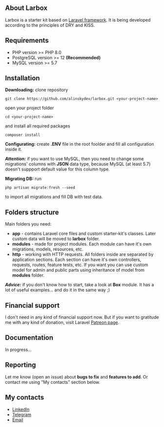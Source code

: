 ## About Larbox

Larbox is a starter kit based on [Laravel framework](https://laravel.com). It is being developed according to the principles of DRY and KISS. 

## Requirements
- PHP version >= PHP 8.0
- PostgreSQL version >= 12 **(Recommended)**
- MySQL version >= 5.7

## Installation

**Downloading:** clone repository
```
git clone https://github.com/alinskydev/larbox.git <your-project-name>
```
open your project folder
```
cd <your-project-name>
```
and install all required packages
```
composer install
```

**Configurating:** create **.ENV** file in the root foolder and fill all configuration inside it.

***Attention:*** if you want to use MySQL, then you need to change some migrations' columns with **JSON** data type, because MySQL (at least 5.7) doesn't suppport default value for this column type.

**Migrating DB:** run
```
php artisan migrate:fresh --seed
```
to import all migrations and fill DB with test data.

## Folders structure

Main folders you need:
- **app** - contains Laravel core files and custom starter-kit's classes. Later custom data will be moved to **larbox** folder.
- **modules** - made for project modules. Each module can have it's own migrations, models, resources, etc.
- **http** - working with HTTP requests. All folders inside are separated by application sections. Each section can have it's own controllers, requests, routes, feature tests, etc. If you want you can use custom model for admin and public parts using inheritance of model from **modules** folder.

***Advice:*** if you don't know how to start, take a look at **Box** module. It has a lot of useful examples... and do it in the same way ;)

## Financial support

I don't need in any kind of financial support now. But if you want to gratitude me with any kind of donation, visit Laravel [Patreon page](https://patreon.com/taylorotwell).

## Documentation
In progress...

## Reporting

Let me know (open an issue) about **bugs to fix** and **features to add**. Or contact me using "My contacts" section below.

## My contacts

- [LinkedIn](https://www.linkedin.com/in/dmitry-alinsky)
- [Telegram](https://t.me/alinsky)
- [Email](mailto:alinsky.dmitry@gmail.com)
